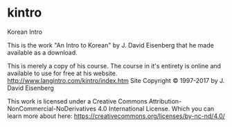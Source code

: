 # kintro
Korean Intro

This is the work "An Intro to Korean" by J. David Eisenberg that he made available as a download.

This is merely a copy of his course. The course in it's entirety is online and available to use for free at his website. 
http://www.langintro.com/kintro/index.htm
Site Copyright © 1997-2017 by J. David Eisenberg

This work is licensed under a Creative Commons Attribution-NonCommercial-NoDerivatives 4.0 International License.
Which you can learn more about here: https://creativecommons.org/licenses/by-nc-nd/4.0/
